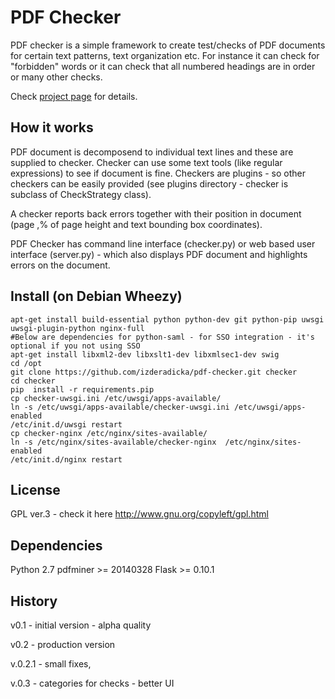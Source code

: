 PDF Checker
===========

PDF checker is a simple framework to create test/checks of PDF documents for certain text patterns, text organization etc.
For instance  it can check for "forbidden" words or  it can check that all numbered headings are in order or many other checks.

Check [project page](http://zderadicka.eu/projects/python/pdf-checker/) for details.

How it works
------------

PDF document is decomposend to individual text lines and these are supplied to checker. Checker can use some text tools (like regular expressions) to see if 
document is fine.   Checkers are plugins - so other checkers can be easily provided (see plugins directory - checker is subclass of CheckStrategy class).

A checker reports back errors together with their position in document (page ,% of page height and text bounding box coordinates). 

PDF Checker has command line interface (checker.py) or web based user interface (server.py) - which also displays PDF document and highlights errors on the document.

Install (on Debian Wheezy)
--------------------------
```
apt-get install build-essential python python-dev git python-pip uwsgi uwsgi-plugin-python nginx-full 
#Below are dependencies for python-saml - for SSO integration - it's optional if you not using SSO
apt-get install libxml2-dev libxslt1-dev libxmlsec1-dev swig
cd /opt
git clone https://github.com/izderadicka/pdf-checker.git checker
cd checker
pip  install -r requirements.pip
cp checker-uwsgi.ini /etc/uwsgi/apps-available/
ln -s /etc/uwsgi/apps-available/checker-uwsgi.ini /etc/uwsgi/apps-enabled
/etc/init.d/uwsgi restart
cp checker-nginx /etc/nginx/sites-available/
ln -s /etc/nginx/sites-available/checker-nginx  /etc/nginx/sites-enabled
/etc/init.d/nginx restart
```

License
-------

GPL ver.3 - check it here http://www.gnu.org/copyleft/gpl.html

Dependencies
------------
Python 2.7
pdfminer >= 20140328
Flask >= 0.10.1

History
-------

v0.1 - initial version - alpha quality

v0.2 - production version

v.0.2.1 - small fixes, 

v.0.3 - categories for checks - better UI
